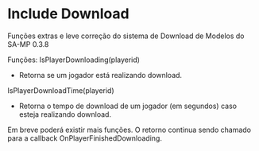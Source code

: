 # Include Download
Funções extras e leve correção do sistema de Download de Modelos do SA-MP 0.3.8

Funções:
IsPlayerDownloading(playerid)
- Retorna se um jogador está realizando download.

IsPlayerDownloadTime(playerid)
- Retorna o tempo de download de um jogador (em segundos) caso esteja realizando download.


Em breve poderá existir mais funções. O retorno continua sendo chamado para a callback OnPlayerFinishedDownloading.
